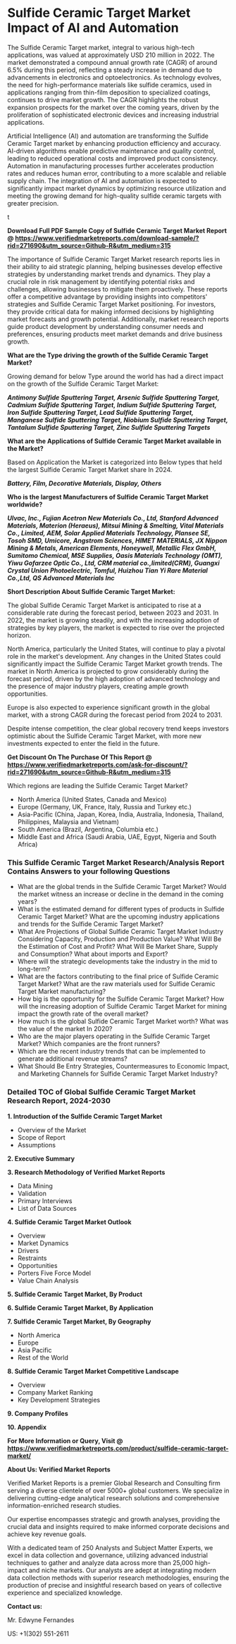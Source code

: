 <meta name="title" content="Global Sulfide Ceramic Target Market Impact of AI and Automation"><meta name="description" content="The Sulfide Ceramic Target market, integral to various high-tech applications, was valued at approximately USD 210 million in 2022. The market demonstrated a compound "><meta name="title" content="Sulfide Ceramic Target Market Size, Share, Scope, Trends, Growth, Opportunities, Analysis, Forecast"><h1>Sulfide Ceramic Target Market Impact of AI and Automation</h1><p>The Sulfide Ceramic Target market, integral to various high-tech applications, was valued at approximately USD 210 million in 2022. The market demonstrated a compound annual growth rate (CAGR) of around 6.5% during this period, reflecting a steady increase in demand due to advancements in electronics and optoelectronics. As technology evolves, the need for high-performance materials like sulfide ceramics, used in applications ranging from thin-film deposition to specialized coatings, continues to drive market growth. The CAGR highlights the robust expansion prospects for the market over the coming years, driven by the proliferation of sophisticated electronic devices and increasing industrial applications.</p><p>Artificial Intelligence (AI) and automation are transforming the Sulfide Ceramic Target market by enhancing production efficiency and accuracy. AI-driven algorithms enable predictive maintenance and quality control, leading to reduced operational costs and improved product consistency. Automation in manufacturing processes further accelerates production rates and reduces human error, contributing to a more scalable and reliable supply chain. The integration of AI and automation is expected to significantly impact market dynamics by optimizing resource utilization and meeting the growing demand for high-quality sulfide ceramic targets with greater precision.</p>t</p><p id="" class=""><strong>Download Full PDF Sample Copy of Sulfide Ceramic Target Market Report @ <a href="https://www.verifiedmarketreports.com/download-sample/?rid=271690&utm_source=Github-R&utm_medium=315" target="_blank">https://www.verifiedmarketreports.com/download-sample/?rid=271690&utm_source=Github-R&utm_medium=315</a></strong></p><p>The importance of&nbsp;Sulfide Ceramic Target Market research reports lies in their ability to aid strategic planning, helping businesses develop effective strategies by understanding market trends and dynamics. They play a crucial role in risk management by identifying potential risks and challenges, allowing businesses to mitigate them proactively. These reports offer a competitive advantage by providing insights into competitors' strategies and Sulfide Ceramic Target Market positioning. For investors, they provide critical data for making informed decisions by highlighting market forecasts and growth potential. Additionally, market research reports guide product development by understanding consumer needs and preferences, ensuring products meet market demands and drive business growth.</p><p><strong>What are the&nbsp;Type driving the growth of the Sulfide Ceramic Target Market?</strong></p><p id="" class="">Growing demand for below Type around the world has had a direct impact on the growth of the Sulfide Ceramic Target Market:</p><em><strong>Antimony Sulfide Sputtering Target, Arsenic Sulfide Sputtering Target, Cadmium Sulfide Sputtering Target, Indium Sulfide Sputtering Target, Iron Sulfide Sputtering Target, Lead Sulfide Sputtering Target, Manganese Sulfide Sputtering Target, Niobium Sulfide Sputtering Target, Tantalum Sulfide Sputtering Target, Zinc Sulfide Sputtering Targets</strong></em></p><strong>What are the&nbsp;Applications&nbsp;of Sulfide Ceramic Target Market available in the Market?</strong></p><p id="" class="">Based on Application the Market is categorized into Below types that held the largest Sulfide Ceramic Target Market share In 2024.</p><em><strong>Battery, Film, Decorative Materials, Display, Others</strong></em></p><strong>Who is the largest Manufacturers of Sulfide Ceramic Target Market worldwide?</strong></p><p><em><strong>Ulvac, Inc., Fujian Acetron New Materials Co., Ltd, Stanford Advanced Materials, Materion (Heraeus), Mitsui Mining & Smelting, Vital Materials Co., Limited, AEM, Solar Applied Materials Technology, Plansee SE, Tosoh SMD, Umicore, Angstrom Sciences, HIMET MATERIALS, JX Nippon Mining & Metals, American Elements, Honeywell, Metallic Flex GmbH, Sumitomo Chemical, MSE Supplies, Oasis Materials Technology (OMT), Yiwu Gofarzee Optic Co., Ltd, CRM material co.,limited(CRM), Guangxi Crystal Union Photoelectric, Tomful, Huizhou Tian Yi Rare Material Co.,Ltd, QS Advanced Materials Inc</strong></em></p><p id="" class=""><strong>Short Description About Sulfide Ceramic Target Market:</strong></p><p>The global Sulfide Ceramic Target Market is anticipated to rise at a considerable rate during the forecast period, between 2023 and 2031. In 2022, the market is growing steadily, and with the increasing adoption of strategies by key players, the market is expected to rise over the projected horizon.</p><p>North America, particularly the United States, will continue to play a pivotal role in the market's development. Any changes in the United States could significantly impact the Sulfide Ceramic Target Market growth trends. The market in North America is projected to grow considerably during the forecast period, driven by the high adoption of advanced technology and the presence of major industry players, creating ample growth opportunities.</p><p>Europe is also expected to experience significant growth in the global market, with a strong CAGR during the forecast period from 2024 to 2031.</p><p>Despite intense competition, the clear global recovery trend keeps investors optimistic about the Sulfide Ceramic Target Market, with more new investments expected to enter the field in the future.</p><p id="" class=""><strong>Get Discount On The Purchase Of This Report @ <a href="https://www.verifiedmarketreports.com/ask-for-discount/?rid=271690&utm_source=Github-R&utm_medium=315" target="_blank">https://www.verifiedmarketreports.com/ask-for-discount/?rid=271690&utm_source=Github-R&utm_medium=315</a></strong></p>Which regions are leading the Sulfide Ceramic Target Market?</p><ul><li>North America (United States, Canada and Mexico)</li><li>Europe (Germany, UK, France, Italy, Russia and Turkey etc.)</li><li>Asia-Pacific (China, Japan, Korea, India, Australia, Indonesia, Thailand, Philippines, Malaysia and Vietnam)</li><li>South America (Brazil, Argentina, Columbia etc.)</li><li>Middle East and Africa (Saudi Arabia, UAE, Egypt, Nigeria and South Africa)</li></ul><h3 id="" class="">This Sulfide Ceramic Target Market Research/Analysis Report Contains Answers to your following Questions</h3><ul><li>What are the global trends in the Sulfide Ceramic Target Market? Would the market witness an increase or decline in the demand in the coming years?</li><li>What is the estimated demand for different types of products in Sulfide Ceramic Target Market? What are the upcoming industry applications and trends for the Sulfide Ceramic Target Market?</li><li>What Are Projections of Global Sulfide Ceramic Target Market Industry Considering Capacity, Production and Production Value? What Will Be the Estimation of Cost and Profit? What Will Be Market Share, Supply and Consumption? What about imports and Export?</li><li>Where will the strategic developments take the industry in the mid to long-term?</li><li>What are the factors contributing to the final price of Sulfide Ceramic Target Market? What are the raw materials used for Sulfide Ceramic Target Market manufacturing?</li><li>How big is the opportunity for the Sulfide Ceramic Target Market? How will the increasing adoption of Sulfide Ceramic Target Market for mining impact the growth rate of the overall market?</li><li>How much is the global Sulfide Ceramic Target Market worth? What was the value of the market In 2020?</li><li>Who are the major players operating in the Sulfide Ceramic Target Market? Which companies are the front runners?</li><li>Which are the recent industry trends that can be implemented to generate additional revenue streams?</li><li>What Should Be Entry Strategies, Countermeasures to Economic Impact, and Marketing Channels for Sulfide Ceramic Target Market Industry?</li></ul><h3 id="" class="">Detailed TOC of Global Sulfide Ceramic Target Market Research Report, 2024-2030</h3><p id="" class=""><strong>1. Introduction of the Sulfide Ceramic Target Market</strong></p><ul><li>Overview of the Market</li><li>Scope of Report</li><li>Assumptions</li></ul><p id="" class=""><strong>2. Executive Summary</strong></p><p id="" class=""><strong>3. Research Methodology of Verified Market Reports</strong></p><ul><li>Data Mining</li><li>Validation</li><li>Primary Interviews</li><li>List of Data Sources</li></ul><p id="" class=""><strong>4. Sulfide Ceramic Target Market Outlook</strong></p><ul><li>Overview</li><li>Market Dynamics</li><li>Drivers</li><li>Restraints</li><li>Opportunities</li><li>Porters Five Force Model</li><li>Value Chain Analysis</li></ul><p id="" class=""><strong>5. Sulfide Ceramic Target Market, By Product</strong></p><p id="" class=""><strong>6. Sulfide Ceramic Target Market, By Application</strong></p><p id="" class=""><strong>7. Sulfide Ceramic Target Market, By Geography</strong></p><ul><li>North America</li><li>Europe</li><li>Asia Pacific</li><li>Rest of the World</li></ul><p id="" class=""><strong>8. Sulfide Ceramic Target Market Competitive Landscape</strong></p><ul><li>Overview</li><li>Company Market Ranking</li><li>Key Development Strategies</li></ul><p id="" class=""><strong>9. Company Profiles</strong></p><p id="" class=""><strong>10. Appendix</strong></p><p id="" class=""><strong>For More Information or Query, Visit @ <a href="https://www.verifiedmarketreports.com/product/sulfide-ceramic-target-market/" target="_blank">https://www.verifiedmarketreports.com/product/sulfide-ceramic-target-market/</a></strong></p><p id="" class=""><strong>About Us: Verified Market Reports</strong></p><p id="" class="">Verified Market Reports is a premier Global Research and Consulting firm serving a diverse clientele of over 5000+ global customers. We specialize in delivering cutting-edge analytical research solutions and comprehensive information-enriched research studies.</p><p id="" class="">Our expertise encompasses strategic and growth analyses, providing the crucial data and insights required to make informed corporate decisions and achieve key revenue goals.</p><p id="" class="">With a dedicated team of 250 Analysts and Subject Matter Experts, we excel in data collection and governance, utilizing advanced industrial techniques to gather and analyze data across more than 25,000 high-impact and niche markets. Our analysts are adept at integrating modern data collection methods with superior research methodologies, ensuring the production of precise and insightful research based on years of collective experience and specialized knowledge.</p><p id="" class=""><strong>Contact us:</strong></p><p id="" class="">Mr. Edwyne Fernandes</p><p id="" class="">US: +1(302) 551-2611</p>